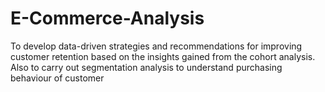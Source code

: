 # E-Commerce-Analysis
To develop data-driven strategies and recommendations for improving customer retention based on the insights gained from the cohort analysis. Also to carry out segmentation analysis to understand purchasing behaviour of customer

